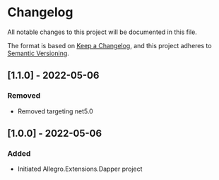 # Changelog

All notable changes to this project will be documented in this file.

The format is based on [Keep a Changelog](https://keepachangelog.com/en/1.0.0/), and this project adheres
to [Semantic Versioning](https://semver.org/spec/v2.0.0.html).

## [1.1.0] - 2022-05-06

### Removed

* Removed targeting net5.0

## [1.0.0] - 2022-05-06

### Added

* Initiated Allegro.Extensions.Dapper project

